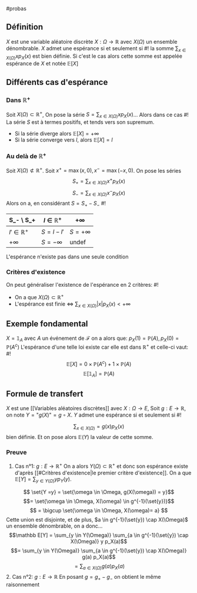 #probas
## Définition
$X$ est une variable aléatoire discrète $X: \Omega \to \mathbb R$ avec $X(\Omega)$ un ensemble dénombrable.
$X$ admet une espérance si et seulement si #!
la somme $\sum_{x \in X(\Omega)} xp_X(x)$ est bien définie. Si c'est le cas alors cette somme est appelée espérance de $X$ et notée $\mathbb E[X]$ 
<!--ID: 1707733777453-->

## Différents cas d'espérance

### Dans $\mathbb{R}^+$ 
Soit $X(\Omega) \subset \mathbb R^+$, On pose la série $S = \sum_{x \in X(\Omega)} xp_X(x)$... Alors dans ce cas #!
La série $S$ est à termes positifs, et tends vers son supremum.
- Si la série diverge alors $\mathbb E[X] = +\infty$
- Si la série converge vers $l$, alors $\mathbb E[X]=l$ 
<!--ID: 1707735177466-->


### Au delà de $\mathbb{R}^+$ 
Soit $X(\Omega) \not\subset \mathbb R^+$. Soit $x^+ = \max{(x, 0)}, x^- = \max{(-x, 0)}$. On pose les séries $$S_+ = \sum_{x \in X(\Omega)} x^+p_X(x)$$ $$S_- = \sum_{x \in X(\Omega)} x^-p_X(x)$$Alors on a, en considérant $S = S_+ -  S_-$ #!

| S_- \ S_+ | $l \in \mathbb{R^+}$ | $+\infty$ |
|-----------|----------------------|-----------|
| $l' \in \mathbb{R^+}$          | $S = l-l'$                    | $S = +\infty$         |
| $+\infty$          | $S = - \infty$                     | undef          |
L'espérance n'existe pas dans une seule condition
<!--ID: 1707735177474-->

### Critères d'existence
On peut généraliser l'existence de l'espérance en 2 critères: #!
- On a que $X(\Omega) \subset \mathbb R ^+$ 
- L'espérance est finie $\Leftrightarrow$ $\sum_{x\in X(\Omega)} |x| p_X(x) < +\infty$  
<!--ID: 1707735584292-->


## Exemple fondamental
$X = \mathbb{1}_A$ avec $A$ un événement de $\mathcal{F}$ on a alors que: $p_X(1) = \mathbb P(A), p_X(0) = \mathbb{P}(A^c)$
L'espérance d'une telle loi existe car elle est dans $\mathbb{R^+}$ et celle-ci vaut: #!
$$\mathbb E [X] =  0 \times \mathbb P(A^c) + 1 \times \mathbb P(A)$$
$$\mathbb E [\mathbb 1_A] = \mathbb P(A)$$ 
<!--ID: 1707735632446-->

## Formule de transfert
$X$ est une [[Variables aléatoires discrètes]] avec $X:\Omega \to E$, Soit $g: E \to \mathbb R$, on note $Y = \text{"}g(X)\text{"} = g \circ X$. $Y$ admet une espérance si et seulement si #!

$$\sum_{x \in X(\Omega)} = g(x)p_X(x)$$ bien définie. Et on pose alors $\mathbb{E}(Y)$ la valeur de cette somme.
<!--ID: 1707735934438-->


### Preuve

1. Cas n°1: $g: E \to \mathbb{R}^+$ 
On a alors $Y(\Omega) \subset \mathbb R ^+$ et donc son espérance existe d'après [[#Critères d'existence|le premier critère d'existence]].
On a que $\mathbb E[Y] = \sum_{y \in Y(\Omega)} y p_Y(y)$.

$$ \set{Y =y} = \set{\omega \in \Omega, g(X(\omega)) = y}$$
$$= \set{\omega \in \Omega, X(\omega) \in g^{-1}(\set{y})}$$ $$ = \bigcup \set{\omega \in \Omega, X(\omega)= a} $$
Cette union est disjointe, et de plus, $a \in g^{-1}(\set{y}) \cap X(\Omega)$ un ensemble dénombrable, on a donc...
$$\mathbb E[Y] = \sum_{y \in Y(\Omega)} \sum_{a \in g^{-1}(\set{y}) \cap X(\Omega)} y p_X(a)$$
$$= \sum_{y \in Y(\Omega)} \sum_{a \in g^{-1}(\set{y}) \cap X(\Omega)} g(a) p_X(a)$$
$$= \sum_{a \in X(\Omega)} g(a) p_X(a)$$
$$\tag*{$\blacksquare$}$$
2. Cas n°2: $g: E \to \mathbb R$
En posant $g = g_+ - g_-$ on obtient le même raisonnement$$\tag*{$\blacksquare$}$$




